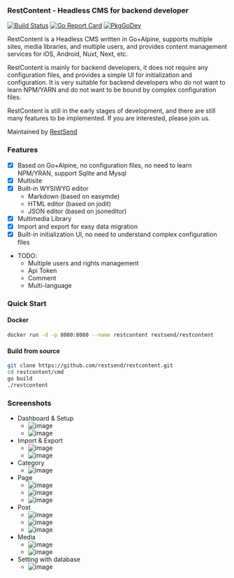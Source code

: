 ### RestContent - Headless CMS for backend developer
 [![Build Status](https://github.com/tsenart/vegeta/workflows/CI/badge.svg)](https://github.com/restsend/restcontent/actions) [![Go Report Card](https://goreportcard.com/badge/github.com/restsend/restcontent)](https://goreportcard.com/report/github.com/restsend/restcontent) [![PkgGoDev](https://pkg.go.dev/badge/github.com/restsend/restcontent)](https://pkg.go.dev/badge/github.com/restsend/restcontent)

RestContent is a Headless CMS written in Go+Alpine, supports multiple sites, media libraries, and multiple users, and provides content management services for iOS, Android, Nuxt, Next, etc.

RestContent is mainly for backend developers, it does not require any configuration files, and provides a simple UI for initialization and configuration. It is very suitable for backend developers who do not want to learn NPM/YARN and do not want to be bound by complex configuration files.

RestContent is still in the early stages of development, and there are still many features to be implemented. If you are interested, please join us.

Maintained by [RestSend](https://restsend.com?from=restcontent)

### Features
 - [x] Based on Go+Alpine, no configuration files, no need to learn NPM/YRAN, support Sqlite and Mysql
 - [x] Multisite
 - [x] Built-in WYSIWYG editor
    - Markdown (based on easymde)
    - HTML editor (based on jodit)
    - JSON editor (based on jsoneditor)
 - [X] Multimedia Library
 - [X] Import and export for easy data migration
 - [X] Built-in initialization UI, no need to understand complex configuration files
 - TODO:
    - Multiple users and rights management
    - Api Token
    - Comment
    - Multi-language
### Quick Start
#### Docker
```bash
docker run -d -p 8080:8080 --name restcontent restsend/restcontent
```
#### Build from source
```bash
git clone https://github.com/restsend/restcontent.git
cd restcontent/cmd
go build
./restcontent
```

### Screenshots
 - Dashboard & Setup
    - ![image](./screenshots/dashboard.png)
    - ![image](./screenshots/setup.png)
 - Import & Export
    - ![image](./screenshots/import.png)
    - ![image](./screenshots/export.png)
 - Category
    - ![image](./screenshots/category.png)
 - Page
    - ![image](./screenshots/page_list.png)
    - ![image](./screenshots/page_json_edit.png)
    - ![image](./screenshots/page_json_seo.png)
 - Post
    - ![image](./screenshots/post_list.png)
    - ![image](./screenshots/post_html_edit.png)
    - ![image](./screenshots/post_img_list.png)
 - Media
    - ![image](./screenshots/media_list.png)
    - ![image](./screenshots/media_edit.png)
 - Setting with database
    - ![image](./screenshots/config.png)